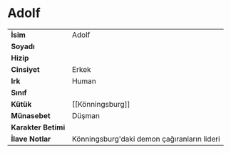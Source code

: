 # Adolf   
|  |  |  
|---|---|  
| **İsim** | Adolf|  
| **Soyadı** | |  
| **Hizip** | |  
| **Cinsiyet** | Erkek|  
| **Irk** | Human|  
| **Sınıf** | |  
| **Kütük** | [[Könningsburg]]|  
| **Münasebet** | Düşman|  
| **Karakter Betimi** | |  
| **İlave Notlar** | Könningsburg'daki demon çağıranların lideri|  
